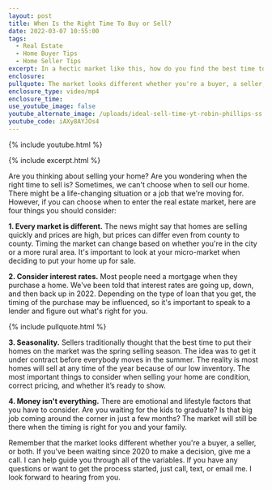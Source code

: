 ```yaml
---
layout: post
title: When Is the Right Time To Buy or Sell?
date: 2022-03-07 10:55:00
tags:
  - Real Estate
  - Home Buyer Tips
  - Home Seller Tips
excerpt: In a hectic market like this, how do you find the best time to buy or sell?
enclosure:
pullquote: The market looks different whether you're a buyer, a seller, or both.
enclosure_type: video/mp4
enclosure_time:
use_youtube_image: false
youtube_alternate_image: /uploads/ideal-sell-time-yt-robin-phillips-ss.jpg
youtube_code: iAXy8AYJOs4
---
```

{% include youtube.html %}

{% include excerpt.html %}

Are you thinking about selling your home? Are you wondering when the right time to sell is? Sometimes, we can't choose when to sell our home. There might be a life-changing situation or a job that we're moving for. However, if you can choose when to enter the real estate market, here are four things you should consider:

**1\. Every market is different.** The news might say that homes are selling quickly and prices are high, but prices can differ even from county to county. Timing the market can change based on whether you're in the city or a more rural area. It's important to look at your micro-market when deciding to put your home up for sale.

**2\. Consider interest rates.** Most people need a mortgage when they purchase a home. We've been told that interest rates are going up, down, and then back up in 2022. Depending on the type of loan that you get, the timing of the purchase may be influenced, so it's important to speak to a lender and figure out what's right for you.

{% include pullquote.html %}

**3\. Seasonality.** Sellers traditionally thought that the best time to put their homes on the market was the spring selling season. The idea was to get it under contract before everybody moves in the summer. The reality is most homes will sell at any time of the year because of our low inventory. The most important things to consider when selling your home are condition, correct pricing, and whether it’s ready to show.

**4\. Money isn't everything.** There are emotional and lifestyle factors that you have to consider. Are you waiting for the kids to graduate? Is that big job coming around the corner in just a few months? The market will still be there when the timing is right for you and your family.

Remember that the market looks different whether you're a buyer, a seller, or both. If you've been waiting since 2020 to make a decision, give me a call. I can help guide you through all of the variables. If you have any questions or want to get the process started, just call, text, or email me. I look forward to hearing from you.
